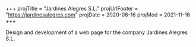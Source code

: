 +++
projTitle = "Jardines Alegres S.L."
projUrlFooter = "https://jardinesalegres.com"
projDate = 2020-08-16
projMod = 2021-11-16
+++

Design and development of a web page for the company Jardines Alegres S.L.